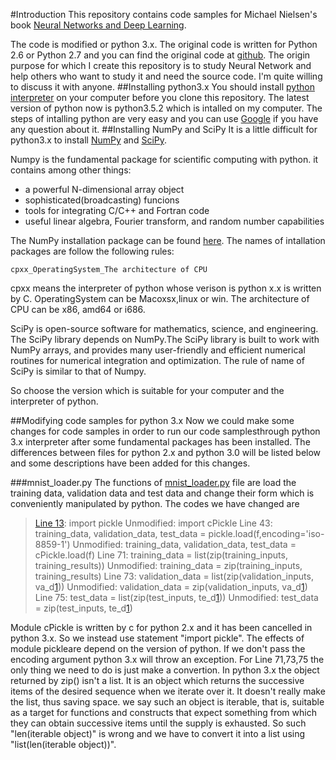 #Introduction
This repository contains code samples for Michael Nielsen's book [Neural Networks and Deep Learning][1].

The code is modified or python 3.x. The original code is written for Python 2.6 or Python 2.7 and you can find the original code at [github][2]. The origin purpose for which I create this repository is to study Neural Network and help others who want to study it and need the source code. I'm quite willing to discuss it with anyone.
##Installing python3.x
You should install [python interpreter][3] on your computer before you clone this repository. The latest version of python now is python3.5.2 which is intalled on my computer. The steps of intalling python are very easy and you can use [Google][4] if you have any question about it.
##Installing NumPy and SciPy
It is a little difficult for python3.x to install [NumPy][5] and [SciPy][7]. 

Numpy is the fundamental package for scientific computing with python. it contains among other things:
* a powerful N-dimensional array object
* sophisticated(broadcasting) funcions
* tools for integrating C/C++ and Fortran code
* useful linear algebra, Fourier transform, and random number capabilities

The NumPy installation package can be found [here][6]. The names of intallation packages are follow the following rules:

	cpxx_OperatingSystem_The architecture of CPU

cpxx means the interpreter of python whose verison is python x.x is written by C. OperatingSystem can be Macoxsx,linux or win. The architecture of CPU can be x86, amd64 or i686.

SciPy is open-source software for mathematics, science, and engineering. The SciPy library depends on NumPy.The SciPy library is built to work with NumPy arrays, and provides many user-friendly and efficient numerical routines for numerical integration and optimization. The rule of name of SciPy is similar to that of Numpy.

So choose the version which is suitable for your computer and the interpreter of python.

##Modifying code samples for python 3.x
Now we could make some changes for code samples in order to run our code samplesthrough python 3.x interpreter after some fundamental packages has been installed. The differences between files for python 2.x and python 3.0 will be listed below and some descriptions have been added for this changes.

###mnist_loader.py
The functions of [mnist_loader.py][8] file are load the training data, validation data and test data and change their form which is conveniently manipulated by python. The codes we have changed are

> [Line 13][9]:    import pickle
> Unmodified: import cPickle
> Line 43:    training_data, validation_data, test_data = pickle.load(f,encoding='iso-8859-1')
> Unmodified: training_data, validation_data, test_data = cPickle.load(f)
> Line 71:    training_data = list(zip(training_inputs, training_results))
> Unmodified: training_data = zip(training_inputs, training_results)
> Line 73:    validation_data = list(zip(validation_inputs, va_d[1]))
> Unmodified: validation_data = zip(validation_inputs, va_d[1])
> Line 75:    test_data = list(zip(test_inputs, te_d[1]))
> Unmodified: test_data = zip(test_inputs, te_d[1])

Module cPickle is written by c for python 2.x and it has been cancelled in python 3.x. So we instead use statement "import pickle". The effects of module pickleare depend on the version of python. If we don't pass the encoding argument python 3.x will throw an exception. For Line 71,73,75 the only thing we need to do is just make a convertion. In python 3.x the object returned by zip() isn't a list. It is an object which returns the successive items of the desired sequence when we iterate over it. It doesn't really make the list, thus saving space. we say such an object is iterable, that is, suitable as a target for functions and constructs that expect something from which they can obtain successive items until the supply is exhausted. So such "len(iterable object)" is wrong and we have to convert it into a list using "list(len(iterable object))".


[1]: http://neuralnetworksanddeeplearning.com/
[2]: https://github.com/mnielsen/neural-networks-and-deep-learning
[3]: https://www.python.org/downloads/
[4]: https://www.google.com
[5]: http://www.numpy.org/
[6]: https://pypi.python.org/pypi/numpy
[7]: https://pypi.python.org/pypi/scipy
[8]: ./mnist_loader.py
[9]: ./mnist_loader.py#L13
